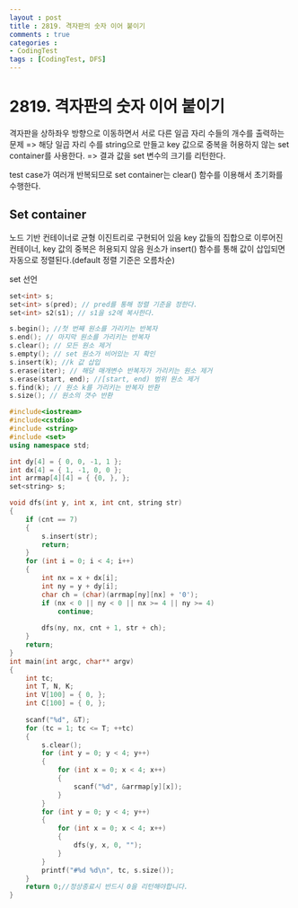 ```yaml
---
layout : post
title : 2819. 격자판의 숫자 이어 붙이기
comments : true
categories : 
- CodingTest
tags : [CodingTest, DFS]
---
```

# 2819. 격자판의 숫자 이어 붙이기

격자판을 상하좌우 방향으로 이동하면서 서로 다른 일곱 자리 수들의 개수를 출력하는 문제
=> 해당 일곱 자리 수를 string으로 만들고 key 값으로 중복을 허용하지 않는 set container를 사용한다.
=> 결과 값을 set 변수의 크기를 리턴한다.

test case가 여러개 반복되므로 set container는 clear() 함수를 이용해서 초기화를 수행한다.

## Set container

노드 기반 컨테이너로 균형 이진트리로 구현되어 있음
key 값들의 집합으로 이루어진 컨테이너, key 값의 중복은 허용되지 않음
원소가 insert() 함수를 통해 값이 삽입되면 자동으로 정렬된다.(default 정렬 기준은 오름차순)

set 선언
```cpp
set<int> s;
set<int> s(pred); // pred를 통해 정렬 기준을 정한다.
set<int> s2(s1); // s1을 s2에 복사한다.

s.begin(); //첫 번째 원소를 가리키는 반복자
s.end(); // 마지막 원소를 가리키는 반복자
s.clear(); // 모든 원소 제거
s.empty(); // set 원소가 비어있는 지 확인
s.insert(k); //k 값 삽입
s.erase(iter); // 해당 매개변수 반복자가 가리키는 원소 제거
s.erase(start, end); //[start, end) 범위 원소 제거
s.find(k); // 원소 k를 가리키는 반복자 반환
s.size(); // 원소의 갯수 반환
```


```cpp
#include<iostream>
#include<cstdio>
#include <string>
#include <set>
using namespace std;

int dy[4] = { 0, 0, -1, 1 };
int dx[4] = { 1, -1, 0, 0 };
int arrmap[4][4] = { {0, }, };
set<string> s;

void dfs(int y, int x, int cnt, string str)
{
	if (cnt == 7) 
	{
		s.insert(str);
		return;
	}
	for (int i = 0; i < 4; i++)
	{
		int nx = x + dx[i];
		int ny = y + dy[i];
		char ch = (char)(arrmap[ny][nx] + '0');
		if (nx < 0 || ny < 0 || nx >= 4 || ny >= 4)
			continue;
		
		dfs(ny, nx, cnt + 1, str + ch);
	}
	return;
}
int main(int argc, char** argv)
{
	int tc;
	int T, N, K;
	int V[100] = { 0, };
	int C[100] = { 0, };
	
	scanf("%d", &T);
	for (tc = 1; tc <= T; ++tc)
	{
		s.clear();
		for (int y = 0; y < 4; y++)
		{
			for (int x = 0; x < 4; x++)
			{
				scanf("%d", &arrmap[y][x]);
			}
		}
		for (int y = 0; y < 4; y++)
		{
			for (int x = 0; x < 4; x++)
			{
				dfs(y, x, 0, "");
			}
		}
		printf("#%d %d\n", tc, s.size());
	}
	return 0;//정상종료시 반드시 0을 리턴해야합니다.
}
```